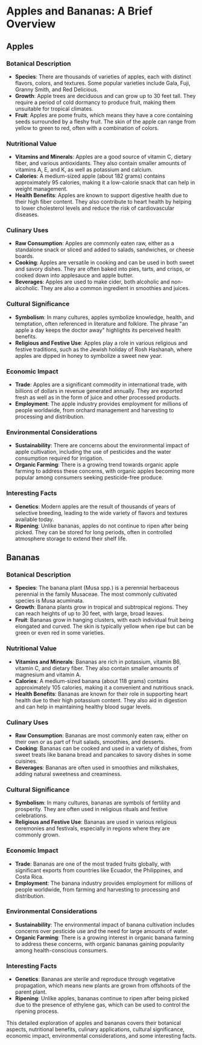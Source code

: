 # Apples and Bananas: A Brief Overview

## Apples

### Botanical Description
- **Species**: There are thousands of varieties of apples, each with distinct flavors, colors, and textures. Some popular varieties include Gala, Fuji, Granny Smith, and Red Delicious.
- **Growth**: Apple trees are deciduous and can grow up to 30 feet tall. They require a period of cold dormancy to produce fruit, making them unsuitable for tropical climates.
- **Fruit**: Apples are pome fruits, which means they have a core containing seeds surrounded by a fleshy fruit. The skin of the apple can range from yellow to green to red, often with a combination of colors.

### Nutritional Value
- **Vitamins and Minerals**: Apples are a good source of vitamin C, dietary fiber, and various antioxidants. They also contain smaller amounts of vitamins A, E, and K, as well as potassium and calcium.
- **Calories**: A medium-sized apple (about 182 grams) contains approximately 95 calories, making it a low-calorie snack that can help in weight management.
- **Health Benefits**: Apples are known to support digestive health due to their high fiber content. They also contribute to heart health by helping to lower cholesterol levels and reduce the risk of cardiovascular diseases.

### Culinary Uses
- **Raw Consumption**: Apples are commonly eaten raw, either as a standalone snack or sliced and added to salads, sandwiches, or cheese boards.
- **Cooking**: Apples are versatile in cooking and can be used in both sweet and savory dishes. They are often baked into pies, tarts, and crisps, or cooked down into applesauce and apple butter.
- **Beverages**: Apples are used to make cider, both alcoholic and non-alcoholic. They are also a common ingredient in smoothies and juices.

### Cultural Significance
- **Symbolism**: In many cultures, apples symbolize knowledge, health, and temptation, often referenced in literature and folklore. The phrase "an apple a day keeps the doctor away" highlights its perceived health benefits.
- **Religious and Festive Use**: Apples play a role in various religious and festive traditions, such as the Jewish holiday of Rosh Hashanah, where apples are dipped in honey to symbolize a sweet new year.

### Economic Impact
- **Trade**: Apples are a significant commodity in international trade, with billions of dollars in revenue generated annually. They are exported fresh as well as in the form of juice and other processed products.
- **Employment**: The apple industry provides employment for millions of people worldwide, from orchard management and harvesting to processing and distribution.

### Environmental Considerations
- **Sustainability**: There are concerns about the environmental impact of apple cultivation, including the use of pesticides and the water consumption required for irrigation.
- **Organic Farming**: There is a growing trend towards organic apple farming to address these concerns, with organic apples becoming more popular among consumers seeking pesticide-free produce.

### Interesting Facts
- **Genetics**: Modern apples are the result of thousands of years of selective breeding, leading to the wide variety of flavors and textures available today.
- **Ripening**: Unlike bananas, apples do not continue to ripen after being picked. They can be stored for long periods, often in controlled atmosphere storage to extend their shelf life.

## Bananas

### Botanical Description
- **Species**: The banana plant (Musa spp.) is a perennial herbaceous perennial in the family Musaceae. The most commonly cultivated species is Musa acuminata.
- **Growth**: Banana plants grow in tropical and subtropical regions. They can reach heights of up to 30 feet, with large, broad leaves.
- **Fruit**: Bananas grow in hanging clusters, with each individual fruit being elongated and curved. The skin is typically yellow when ripe but can be green or even red in some varieties.

### Nutritional Value
- **Vitamins and Minerals**: Bananas are rich in potassium, vitamin B6, vitamin C, and dietary fiber. They also contain smaller amounts of magnesium and vitamin A.
- **Calories**: A medium-sized banana (about 118 grams) contains approximately 105 calories, making it a convenient and nutritious snack.
- **Health Benefits**: Bananas are known for their role in supporting heart health due to their high potassium content. They also aid in digestion and can help in maintaining healthy blood sugar levels.

### Culinary Uses
- **Raw Consumption**: Bananas are most commonly eaten raw, either on their own or as part of fruit salads, smoothies, and desserts.
- **Cooking**: Bananas can be cooked and used in a variety of dishes, from sweet treats like banana bread and pancakes to savory dishes in some cuisines.
- **Beverages**: Bananas are often used in smoothies and milkshakes, adding natural sweetness and creaminess.

### Cultural Significance
- **Symbolism**: In many cultures, bananas are symbols of fertility and prosperity. They are often used in religious rituals and festive celebrations.
- **Religious and Festive Use**: Bananas are used in various religious ceremonies and festivals, especially in regions where they are commonly grown.

### Economic Impact
- **Trade**: Bananas are one of the most traded fruits globally, with significant exports from countries like Ecuador, the Philippines, and Costa Rica.
- **Employment**: The banana industry provides employment for millions of people worldwide, from farming and harvesting to processing and distribution.

### Environmental Considerations
- **Sustainability**: The environmental impact of banana cultivation includes concerns over pesticide use and the need for large amounts of water.
- **Organic Farming**: There is a growing interest in organic banana farming to address these concerns, with organic bananas gaining popularity among health-conscious consumers.

### Interesting Facts
- **Genetics**: Bananas are sterile and reproduce through vegetative propagation, which means new plants are grown from offshoots of the parent plant.
- **Ripening**: Unlike apples, bananas continue to ripen after being picked due to the presence of ethylene gas, which can be used to control the ripening process.

This detailed exploration of apples and bananas covers their botanical aspects, nutritional benefits, culinary applications, cultural significance, economic impact, environmental considerations, and some interesting facts.

